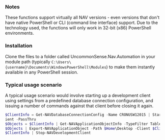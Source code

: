 ### Notes
These functions support virtually all NAV versions - even versions that don't have native PowerShell or CLI (command line interface) support. Due to the technology used, the functions will only work in 32-bit (x86) PowerShell environments.

### Installation
Clone the files to a folder called UncommonSense.Nav.Automation in your module path (typically `C:\Users\{username}\Documents\WindowsPowerShell\Modules`) to make them instantly available in any PowerShell session.

### Typical usage scenario
A typical usage scenario would involve starting up a development client using settings from a predefined database connection configuration, and issuing a number of commands against that client before closing it again. 

```powershell
$ClientInfo = Get-NAVDatabaseConnectionConfig -Name CRONUSW12015 | Start-NAVDevelopmentCl
ient -PassThru
$Objects = $ClientInfo | Get-NAVApplicationObjectInfo -TypeFilter Table -IDFilter ..10
$Objects | Export-NAVApplicationObject -Path $Home\Desktop -Client $ClientInfo.Client
$ClientInfo | Stop-NAVDevelopmentClient
```